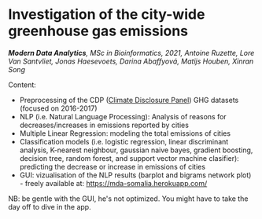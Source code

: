 # Investigation of the city-wide greenhouse gas emissions

<i> <b> Modern Data Analytics</b>, MSc in Bioinformatics, 2021, Antoine Ruzette, Lore Van Santvliet, Jonas Haesevoets, Darina Abaffyová, Matijs Houben, Xinran Song </i>


Content: 

* Preprocessing of the CDP (<a href="https://www.cdp.net/en">Climate Disclosure Panel</a>) GHG datasets (focused on 2016-2017)
* NLP (i.e. Natural Language Processing): Analysis of reasons for decreases/increases in emissions reported by cities
* Multiple Linear Regression: modeling the total emissions of cities
* Classification models (i.e. logistic regression, linear discriminant analysis, K-nearest neighbour,
gaussian naive bayes, gradient boosting, decision tree, random forest, and support vector machine clasifier): predicting the decrease or increase in emissions of cities
* GUI: vizualisation of the NLP results (barplot and bigrams network plot) - freely available at: https://mda-somalia.herokuapp.com/



NB: be gentle with the GUI, he's not optimized. You might have to take the day off to dive in the app. 


